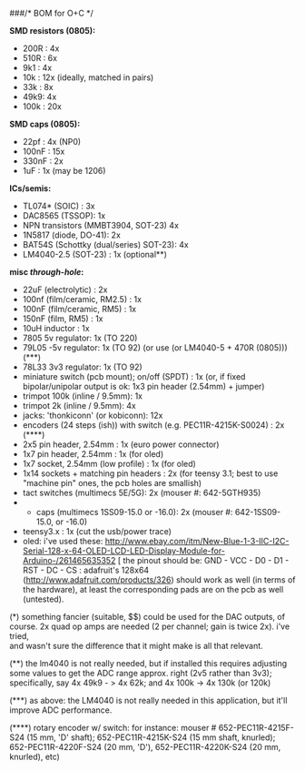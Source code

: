 ###/* BOM for O+C */


**SMD resistors (0805):**

- 200R :         4x 
- 510R :         6x 
- 9k1 :          4x
- 10k :          12x (ideally, matched in pairs) 
- 33k :          8x  
- 49k9:          4x
- 100k :         20x

**SMD caps (0805):**

- 22pf  : 4x (NP0)
- 100nF : 15x  
- 330nF : 2x 
- 1uF   : 1x (may be 1206)

**ICs/semis:**

- TL074* (SOIC) : 3x  
- DAC8565 (TSSOP): 1x
- NPN transistors (MMBT3904, SOT-23) 4x
- 1N5817 (diode, DO-41): 2x
- BAT54S (Schottky (dual/series) SOT-23): 4x
- LM4040-2.5 (SOT-23) : 1x (optional**)

**misc *through-hole*:**

- 22uF  (electrolytic) : 2x
- 100nf (film/ceramic, RM2.5) : 1x
- 100nF (film/ceramic, RM5)   : 1x
- 150nF (film, RM5)   : 1x
- 10uH inductor : 1x 
- 7805   5v regulator: 1x (TO 220)
- 79L05 -5v regulator: 1x (TO 92) (or use (or LM4040-5 + 470R (0805))) (***)
- 78L33 3v3 regulator: 1x (TO 92)
- miniature switch (pcb mount); on/off (SPDT) : 1x (or, if fixed bipolar/unipolar output is ok: 1x3 pin header (2.54mm) + jumper)
- trimpot 100k (inline / 9.5mm): 1x
- trimpot 2k   (inline / 9.5mm): 4x
- jacks: 'thonkiconn' (or kobiconn): 12x
- encoders (24 steps (ish)) with switch (e.g. PEC11R-4215K-S0024) : 2x (****)
- 2x5 pin header, 2.54mm : 1x (euro power connector)
- 1x7 pin header, 2.54mm : 1x (for oled)
- 1x7 socket, 2.54mm (low profile) : 1x (for oled)
- 1x14 sockets + matching pin headers : 2x (for teensy 3.1; best to use "machine pin" ones, the pcb holes are smallish)
- tact switches (multimecs 5E/5G): 2x (mouser #: 642-5GTH935)
- + caps (multimecs 1SS09-15.0 or -16.0): 2x (mouser #: 642-1SS09-15.0, or -16.0)
- teensy3.x : 1x (cut the usb/power trace)
- oled: i've used these: http://www.ebay.com/itm/New-Blue-1-3-IIC-I2C-Serial-128-x-64-OLED-LCD-LED-Display-Module-for-Arduino-/261465635352  [ the pinout should be: GND - VCC - D0 - D1 - RST - DC - CS  : adafruit's 128x64 (http://www.adafruit.com/products/326) should work as well (in terms of the hardware), at least the corresponding pads are on the pcb as well (untested).



(*) something fancier (suitable, $$) could be used for the DAC outputs, of course. 2x quad op amps are needed (2 per channel; gain is twice 2x). i've tried,   
  and wasn't sure the difference that it might make is all that relevant.

(**) the lm4040 is not really needed, but if installed this requires adjusting some values to get the ADC range approx. right (2v5 rather than 3v3); 
  specifically, say 4x 49k9 - > 4x 62k; and 4x 100k -> 4x 130k (or 120k)
 
(***) as above: the LM4040 is not really needed in this application, but it'll improve ADC performance.

(****)  rotary encoder w/ switch: for instance: mouser # 652-PEC11R-4215F-S24 (15 mm, 'D' shaft); 652-PEC11R-4215K-S24 (15 mm shaft, knurled); 652-PEC11R-4220F-S24 (20 mm, 'D'), 652-PEC11R-4220K-S24 (20 mm, knurled), etc)

